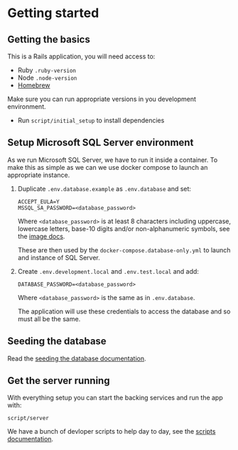 # Getting started

## Getting the basics

This is a Rails application, you will need access to:

- Ruby `.ruby-version`
- Node `.node-version`
- [Homebrew](https://brew.sh/)

Make sure you can run appropriate versions in you development environment.

- Run `script/initial_setup` to install dependencies

## Setup Microsoft SQL Server environment

As we run Microsoft SQL Server, we have to run it inside a container. To make
this as simple as we can we use docker compose to launch an appropriate
instance.

1. Duplicate `.env.database.example` as `.env.database` and set:

   ```
   ACCEPT_EULA=Y
   MSSQL_SA_PASSWORD=<database_password>
   ```

   Where `<database_password>` is at least 8 characters including uppercase,
   lowercase letters, base-10 digits and/or non-alphanumeric symbols, see the
   [image docs](https://hub.docker.com/_/microsoft-mssql-server).

   These are then used by the `docker-compose.database-only.yml` to launch and
   instance of SQL Server.

1. Create `.env.development.local` and `.env.test.local` and add:

   ```
   DATABASE_PASSWORD=<database_password>
   ```

   Where `<database_password>` is the same as in `.env.database`.

   The application will use these credentials to access the database and so must
   all be the same.

## Seeding the database

Read the [seeding the database documentation](/doc/seeding-the-database.md).

## Get the server running

With everything setup you can start the backing services and run the app with:

`script/server`

We have a bunch of devloper scripts to help day to day, see the
[scripts documentation](/doc/developer-scripts.md).
